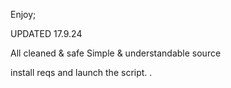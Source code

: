 Enjoy;

UPDATED 17.9.24

All cleaned & safe
Simple & understandable source

install reqs and launch the script.
.
